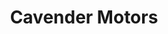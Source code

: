 ---
title: "Cavender Motors"
url: /watkins/cavender-motors-east-colfax-avenue/
shop: Autowerkstatt
---